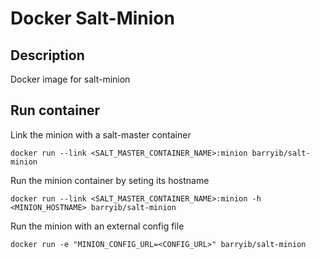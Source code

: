 Docker Salt-Minion
==================

Description
-----------
Docker image for salt-minion

Run container
-------------
Link the minion with a salt-master container

`docker run --link <SALT_MASTER_CONTAINER_NAME>:minion barryib/salt-minion`

Run the minion container by seting its hostname

`docker run --link <SALT_MASTER_CONTAINER_NAME>:minion -h <MINION_HOSTNAME> barryib/salt-minion`

Run the minion with an external config file

`docker run -e "MINION_CONFIG_URL=<CONFIG_URL>" barryib/salt-minion`


